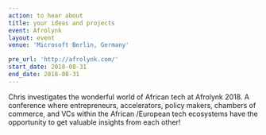 ```yaml
---
action: to hear about
title: your ideas and projects
event: Afrolynk
layout: event
venue: 'Microsoft Berlin, Germany'

pre_url: 'http://afrolynk.com/'
start_date: 2018-08-31
end_date: 2018-08-31
---
```


Chris investigates the wonderful world of African tech at Afrolynk 2018\. A conference where entrepreneurs, accelerators, policy makers, chambers of commerce, and VCs within the African /European tech ecosystems have the opportunity to get valuable insights from each other!

